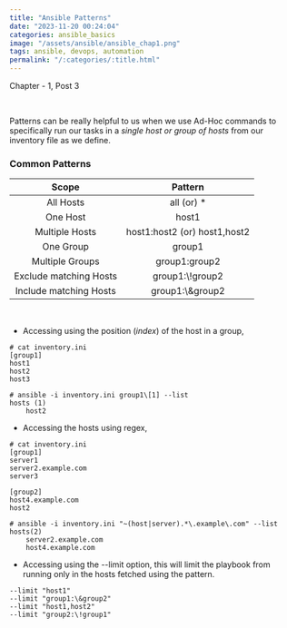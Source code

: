 ```yaml
---
title: "Ansible Patterns"
date: "2023-11-20 00:24:04"
categories: ansible_basics
image: "/assets/ansible/ansible_chap1.png"
tags: ansible, devops, automation
permalink: "/:categories/:title.html"
---
```

Chapter - 1, Post 3

<br>

Patterns can be really helpful to us when we use Ad-Hoc commands to specifically run our tasks in a *single host or group of hosts* from our inventory file as we define. 

### Common Patterns

| Scope | Pattern | 
|  :---: |  :---:  |
| All Hosts | all (or) * | 
| One Host | host1 |
| Multiple Hosts | host1:host2 (or) host1,host2 | 
| One Group | group1 | 
| Multiple Groups | group1:group2 | 
| Exclude matching Hosts | group1:\\!group2 | 
| Include matching Hosts | group1:\\&group2 | 

<br> 

- Accessing using the position (*index*) of the host in a group,

```shell
# cat inventory.ini
[group1]
host1
host2
host3 

# ansible -i inventory.ini group1\[1] --list 
hosts (1)
    host2
```

- Accessing the hosts using regex,

```shell 
# cat inventory.ini
[group1]
server1
server2.example.com
server3

[group2]
host4.example.com
host2 

# ansible -i inventory.ini "~(host|server).*\.example\.com" --list 
hosts(2)
    server2.example.com
    host4.example.com
```

- Accessing using the --limit option, this will limit the playbook from running only in the hosts fetched using the pattern.

```shell
--limit "host1" 
--limit "group1:\&group2"
--limit "host1,host2"
--limit "group2:\!group1"
```
